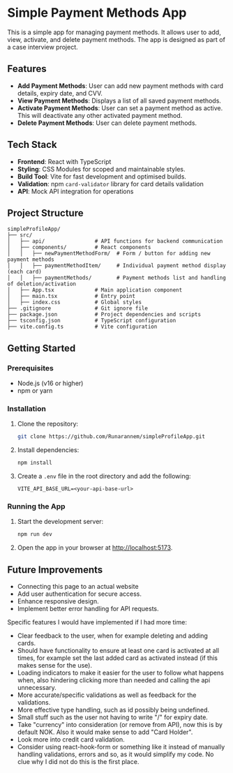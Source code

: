 # Simple Payment Methods App

This is a simple app for managing payment methods. It allows user to add, view, activate, and delete payment methods. The app is designed as part of a case interview project.

## Features

- **Add Payment Methods**: User can add new payment methods with card details, expiry date, and CVV.
- **View Payment Methods**: Displays a list of all saved payment methods.
- **Activate Payment Methods**: User can set a payment method as active. This will deactivate any other activated payment method.
- **Delete Payment Methods**: User can delete payment methods.

## Tech Stack

- **Frontend**: React with TypeScript
- **Styling**: CSS Modules for scoped and maintainable styles.
- **Build Tool**: Vite for fast development and optimised builds.
- **Validation**: npm `card-validator` library for card details validation
- **API**: Mock API integration for operations

## Project Structure

```
simpleProfileApp/
├── src/
│   ├── api/                # API functions for backend communication
│   ├── components/         # React components
│   │   ├── newPaymentMethodForm/  # Form / button for adding new payment methods
│   │   ├── paymentMethodItem/     # Individual payment method display (each card)
│   │   ├── paymentMethods/        # Payment methods list and handling of deletion/activation
│   ├── App.tsx             # Main application component
│   ├── main.tsx            # Entry point
│   ├── index.css           # Global styles
├── .gitignore              # Git ignore file
├── package.json            # Project dependencies and scripts
├── tsconfig.json           # TypeScript configuration
├── vite.config.ts          # Vite configuration
```


## Getting Started

### Prerequisites

- Node.js (v16 or higher)
- npm or yarn

### Installation

1. Clone the repository:
   ```sh
   git clone https://github.com/Runarannem/simpleProfileApp.git
   ```
2. Install dependencies:
   ```sh
   npm install
   ```

3. Create a `.env` file in the root directory and add the following:
   ```env
   VITE_API_BASE_URL=<your-api-base-url>
   ```

### Running the App

1. Start the development server:
   ```sh
   npm run dev
   ```

2. Open the app in your browser at [http://localhost:5173](http://localhost:5173).

## Future Improvements

- Connecting this page to an actual website
- Add user authentication for secure access.
- Enhance responsive design.
- Implement better error handling for API requests.

Specific features I would have implemented if I had more time:
- Clear feedback to the user, when for example deleting and adding cards.
- Should have functionality to ensure at least one card is activated at all times, for example set the last added card as activated instead (if this makes sense for the use).
- Loading indicators to make it easier for the user to follow what happens when, also hindering clicking more than needed and calling the api unnecessary.
- More accurate/specific validations as well as feedback for the validations.
- More effective type handling, such as id possibly being undefined.
- Small stuff such as the user not having to write "/" for expiry date.
- Take "currency" into consideration (or remove from API), now this is by default NOK. Also it would make sense to add "Card Holder".
- Look more into credit card validation.
- Consider using react-hook-form or something like it instead of manually handling validations, errors and so, as it would simplify my code. No clue why I did not do this is the first place.
